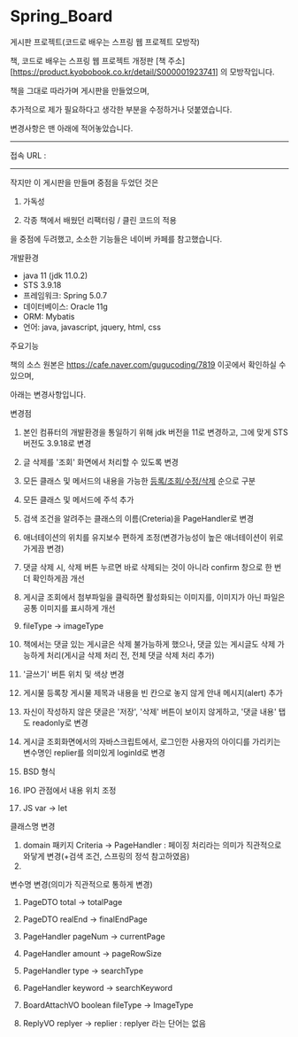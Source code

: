 # Spring_Board
게시판 프로젝트(코드로 배우는 스프링 웹 프로젝트 모방작)



책, 코드로 배우는 스프링 웹 프로젝트 개정판 [책 주소][https://product.kyobobook.co.kr/detail/S000001923741] 의 모방작입니다.



책을 그대로 따라가며 게시판을 만들었으며,


추가적으로 제가 필요하다고 생각한 부분을 수정하거나 덧붙였습니다.


변경사항은 맨 아래에 적어놓았습니다.

* * *

접속 URL : 


* * *
작지만 이 게시판을 만들며 중점을 두었던 것은


1. 가독성


2. 각종 책에서 배웠던 리팩터링 / 클린 코드의 적용


을 중점에 두려했고, 소소한 기능들은 네이버 카페를 참고했습니다.




개발환경
- java 11 (jdk 11.0.2)
- STS 3.9.18
- 프레임워크: Spring 5.0.7
- 데이터베이스: Oracle 11g
- ORM: Mybatis
- 언어: java, javascript, jquery, html, css



주요기능




책의 소스 원본은 https://cafe.naver.com/gugucoding/7819 이곳에서 확인하실 수 있으며,


아래는 변경사항입니다.



변경점

1. 본인 컴퓨터의 개발환경을 통일하기 위해 jdk 버전을 11로 변경하고, 그에 맞게 STS 버전도 3.9.18로 변경

1. 글 삭제를 '조회' 화면에서 처리할 수 있도록 변경


1. 모든 클래스 및 메서드의 내용을 가능한 [등록/조회/수정/삭제](crud) 순으로 구분 


2. 모든 클래스 및 메서드에 주석 추가


3. 검색 조건을 알려주는 클래스의 이름(Creteria)을 PageHandler로 변경


4. 애너테이션의 위치를 유지보수 편하게 조정(변경가능성이 높은 애너테이션이 위로 가게끔 변경)


5. 댓글 삭제 시, 삭제 버튼 누르면 바로 삭제되는 것이 아니라 confirm 창으로 한 번 더 확인하게끔 개선


6. 게시글 조회에서 첨부파일을 클릭하면 활성화되는 이미지를, 이미지가 아닌 파일은 공통 이미지를 표시하게 개선


7. fileType -> imageType


8. 책에서는 댓글 있는 게시글은 삭제 불가능하게 했으나, 댓글 있는 게시글도 삭제 가능하게 처리(게시글 삭제 처리 전, 전체 댓글 삭제 처리 추가)


9. '글쓰기' 버튼 위치 및 색상 변경


10. 게시물 등록창 게시물 제목과 내용을 빈 칸으로 놓지 않게 안내 메시지(alert) 추가


11. 자신이 작성하지 않은 댓글은 '저장', '삭제' 버튼이 보이지 않게하고, '댓글 내용' 탭도 readonly로 변경


12. 게시글 조회화면에서의 자바스크립트에서, 로그인한 사용자의 아이디를 가리키는 변수명인 replier를 의미있게 loginId로 변경


13. BSD 형식


14. IPO 관점에서 내용 위치 조정


15. JS var -> let 


클래스명 변경
 1. domain 패키지 Criteria -> PageHandler : 페이징 처리라는 의미가 직관적으로 와닿게 변경(+검색 조건, 스프링의 정석 참고하였음)
 2. 

변수명 변경(의미가 직관적으로 통하게 변경)
1. PageDTO total -> totalPage
2. PageDTO realEnd -> finalEndPage

3. PageHandler pageNum -> currentPage
4. PageHandler amount -> pageRowSize
5. PageHandler type -> searchType
6. PageHandler keyword -> searchKeyword

7. BoardAttachVO boolean fileType -> ImageType

8. ReplyVO replyer -> replier : replyer 라는 단어는 없음

